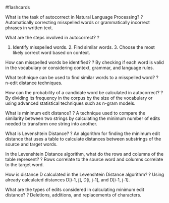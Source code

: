 #flashcards

What is the task of autocorrect in Natural Language Processing?
?
Automatically correcting misspelled words or grammatically incorrect phrases in written text.

What are the steps involved in autocorrect?
?
1. Identify misspelled words. 2. Find similar words. 3. Choose the most likely correct word based on context.

How can misspelled words be identified?
?
By checking if each word is valid in the vocabulary or considering context, grammar, and language rules.

What technique can be used to find similar words to a misspelled word?
?
n-edit distance techniques.

How can the probability of a candidate word be calculated in autocorrect?
?
By dividing its frequency in the corpus by the size of the vocabulary or using advanced statistical techniques such as n-gram models.

What is minimum edit distance?
?
A technique used to compare the similarity between two strings by calculating the minimum number of edits needed to transform one string into another.

What is Levenshtein Distance?
?
An algorithm for finding the minimum edit distance that uses a table to calculate distances between substrings of the source and target words.

In the Levenshtein Distance algorithm, what do the rows and columns of the table represent?
?
Rows correlate to the source word and columns correlate to the target word.

How is distance D calculated in the Levenshtein Distance algorithm?
?
Using already calculated distances D[i-1, j], D[i, j-1], and D[i-1, j-1].

What are the types of edits considered in calculating minimum edit distance?
?
Deletions, additions, and replacements of characters.

